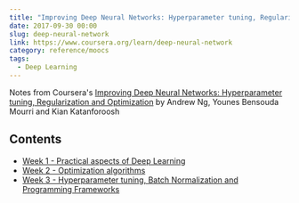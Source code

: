 ```yaml
---
title: "Improving Deep Neural Networks: Hyperparameter tuning, Regularization and Optimization (Coursera)"
date: 2017-09-30 00:00
slug: deep-neural-network
link: https://www.coursera.org/learn/deep-neural-network
category: reference/moocs
tags:
  - Deep Learning 
---
```


Notes from Coursera's [Improving Deep Neural Networks: Hyperparameter tuning, Regularization and Optimization](https://www.coursera.org/learn/deep-neural-network) by Andrew Ng, Younes Bensouda Mourri and Kian Katanforoosh

## Contents

* [Week 1 - Practical aspects of Deep Learning]({filename}/reference/moocs/coursera/deep-neural-network/week-1-practical-aspects-of-deep-learning.md)
* [Week 2 - Optimization algorithms]({filename}/reference/moocs/coursera/deep-neural-network/week-2-optimization-algorithms.md)
* [Week 3 - Hyperparameter tuning, Batch Normalization and Programming Frameworks]({filename}/reference/moocs/coursera/deep-neural-network/week-3-hyperparameter-tuning-batch-norm.md)